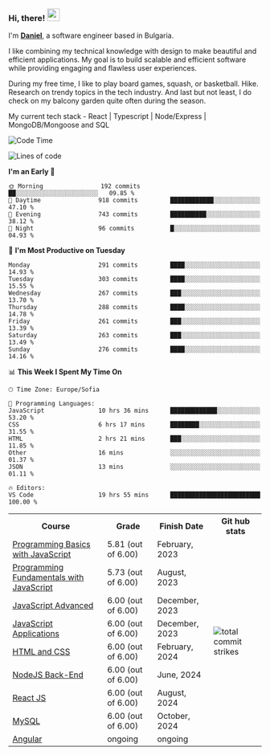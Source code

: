 ### Hi, there! <img src="https://emojis.slackmojis.com/emojis/images/1536351075/4594/blob-wave.gif" width="25"/>

I'm [**Daniel**](https://danielbatanov.netlify.app/), a software engineer based in Bulgaria.   

I like combining my technical knowledge with design to make beautiful and efficient applications. My goal is to build scalable and efficient software while providing engaging and flawless user experiences.

During my free time, I like to play board games, squash, or basketball. Hike. Research on trendy topics in the tech industry. And last but not least, I do check on my balcony garden quite often during the season.

My current tech stack - React | Typescript | Node/Express | MongoDB/Mongoose and SQL

<!--START_SECTION:waka-->
![Code Time](http://img.shields.io/badge/Code%20Time-1%2C302%20hrs%2014%20mins-blue)

![Lines of code](https://img.shields.io/badge/From%20Hello%20World%20I%27ve%20Written-514.8%20thousand%20lines%20of%20code-blue)

**I'm an Early 🐤** 

```text
🌞 Morning                192 commits         ██░░░░░░░░░░░░░░░░░░░░░░░   09.85 % 
🌆 Daytime                918 commits         ████████████░░░░░░░░░░░░░   47.10 % 
🌃 Evening                743 commits         ██████████░░░░░░░░░░░░░░░   38.12 % 
🌙 Night                  96 commits          █░░░░░░░░░░░░░░░░░░░░░░░░   04.93 % 
```
📅 **I'm Most Productive on Tuesday** 

```text
Monday                   291 commits         ████░░░░░░░░░░░░░░░░░░░░░   14.93 % 
Tuesday                  303 commits         ████░░░░░░░░░░░░░░░░░░░░░   15.55 % 
Wednesday                267 commits         ███░░░░░░░░░░░░░░░░░░░░░░   13.70 % 
Thursday                 288 commits         ████░░░░░░░░░░░░░░░░░░░░░   14.78 % 
Friday                   261 commits         ███░░░░░░░░░░░░░░░░░░░░░░   13.39 % 
Saturday                 263 commits         ███░░░░░░░░░░░░░░░░░░░░░░   13.49 % 
Sunday                   276 commits         ████░░░░░░░░░░░░░░░░░░░░░   14.16 % 
```


📊 **This Week I Spent My Time On** 

```text
🕑︎ Time Zone: Europe/Sofia

💬 Programming Languages: 
JavaScript               10 hrs 36 mins      █████████████░░░░░░░░░░░░   53.20 % 
CSS                      6 hrs 17 mins       ████████░░░░░░░░░░░░░░░░░   31.55 % 
HTML                     2 hrs 21 mins       ███░░░░░░░░░░░░░░░░░░░░░░   11.85 % 
Other                    16 mins             ░░░░░░░░░░░░░░░░░░░░░░░░░   01.37 % 
JSON                     13 mins             ░░░░░░░░░░░░░░░░░░░░░░░░░   01.11 % 

🔥 Editors: 
VS Code                  19 hrs 55 mins      █████████████████████████   100.00 % 
```


<!--END_SECTION:waka-->


<table>
  <tr>
    <th>Course</th>
    <th>Grade</th>
    <th>Finish Date</th>
    <th>Git hub stats</th>
  </tr>
  <tr>
    <td><a href="https://softuni.bg/Certificates/Details/159814/4fcfee60">Programming Basics with JavaScript</a></td>
    <td>5.81 (out of 6.00)</td>
    <td>February, 2023</td>
    <td rowspan="9"><img align="center" src="https://github-readme-streak-stats.herokuapp.com/?user=batanoffs&layout=compact&hide_border=true" alt="total commit strikes"/></td>
  </tr>
  <tr>
    <td><a href="https://softuni.bg/Certificates/Details/180198/31625e83">Programming Fundamentals with JavaScript</a></td>
    <td>5.73 (out of 6.00)</td>
    <td>August, 2023</td>
  </tr>
  <tr>
    <td><a href="https://softuni.bg/Certificates/Details/195467/d2fe5f99">JavaScript Advanced</a></td>
    <td>6.00 (out of 6.00)</td>
    <td>December, 2023</td>
  </tr>
  <tr>
    <td><a href="https://softuni.bg/Certificates/Details/195298/1f9f9bde">JavaScript Applications</a></td>
    <td>6.00 (out of 6.00)</td>
    <td>December, 2023</td>
  </tr>
  <tr>
    <td><a href="https://softuni.bg/certificates/details/205221/f430eb0f">HTML and CSS</a></td>
    <td>6.00 (out of 6.00)</td>
    <td>February, 2024</td>
  </tr>
  <tr>
    <td><a href="https://softuni.bg/certificates/details/218275/6b86be8a">NodeJS Back-End</a></td>
    <td>6.00 (out of 6.00)</td>
    <td>June, 2024</td>
  </tr>
  <tr>
    <td><a href="https://softuni.bg/Certificates/Details/223751/509209a4">React JS</a></td>
    <td>6.00 (out of 6.00)</td>
    <td>August, 2024</td>
  </tr>
  <tr>
    <td><a href="https://softuni.bg/certificates/details/226193/b51bd6a0">MySQL</a></td>
    <td>6.00 (out of 6.00)</td>
    <td>October, 2024</td>
  </tr>
   <tr>
    <td><a href="">Angular</a></td>
    <td>ongoing</td>
    <td>ongoing</td>
  </tr>
</table>

 <!-- <a href="#"><img align="center" src="https://github-profile-trophy.vercel.app/?username=batanoffs&column=-1&margin-w=8&margin-h=2" alt="GitHub Trophies" /></a> -->



